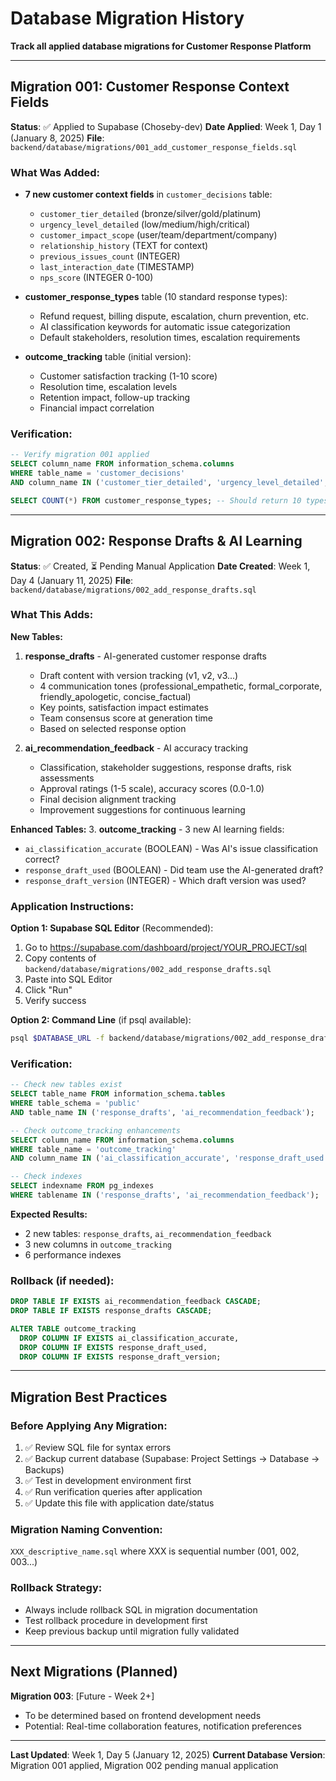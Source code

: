 # Database Migration History

**Track all applied database migrations for Customer Response Platform**

---

## Migration 001: Customer Response Context Fields
**Status**: ✅ Applied to Supabase (Choseby-dev)
**Date Applied**: Week 1, Day 1 (January 8, 2025)
**File**: `backend/database/migrations/001_add_customer_response_fields.sql`

### What Was Added:
- **7 new customer context fields** in `customer_decisions` table:
  - `customer_tier_detailed` (bronze/silver/gold/platinum)
  - `urgency_level_detailed` (low/medium/high/critical)
  - `customer_impact_scope` (user/team/department/company)
  - `relationship_history` (TEXT for context)
  - `previous_issues_count` (INTEGER)
  - `last_interaction_date` (TIMESTAMP)
  - `nps_score` (INTEGER 0-100)

- **customer_response_types** table (10 standard response types):
  - Refund request, billing dispute, escalation, churn prevention, etc.
  - AI classification keywords for automatic issue categorization
  - Default stakeholders, resolution times, escalation requirements

- **outcome_tracking** table (initial version):
  - Customer satisfaction tracking (1-10 score)
  - Resolution time, escalation levels
  - Retention impact, follow-up tracking
  - Financial impact correlation

### Verification:
```sql
-- Verify migration 001 applied
SELECT column_name FROM information_schema.columns
WHERE table_name = 'customer_decisions'
AND column_name IN ('customer_tier_detailed', 'urgency_level_detailed', 'customer_impact_scope');

SELECT COUNT(*) FROM customer_response_types; -- Should return 10 types
```

---

## Migration 002: Response Drafts & AI Learning
**Status**: ✅ Created, ⏳ Pending Manual Application
**Date Created**: Week 1, Day 4 (January 11, 2025)
**File**: `backend/database/migrations/002_add_response_drafts.sql`

### What This Adds:

**New Tables:**
1. **response_drafts** - AI-generated customer response drafts
   - Draft content with version tracking (v1, v2, v3...)
   - 4 communication tones (professional_empathetic, formal_corporate, friendly_apologetic, concise_factual)
   - Key points, satisfaction impact estimates
   - Team consensus score at generation time
   - Based on selected response option

2. **ai_recommendation_feedback** - AI accuracy tracking
   - Classification, stakeholder suggestions, response drafts, risk assessments
   - Approval ratings (1-5 scale), accuracy scores (0.0-1.0)
   - Final decision alignment tracking
   - Improvement suggestions for continuous learning

**Enhanced Tables:**
3. **outcome_tracking** - 3 new AI learning fields:
   - `ai_classification_accurate` (BOOLEAN) - Was AI's issue classification correct?
   - `response_draft_used` (BOOLEAN) - Did team use the AI-generated draft?
   - `response_draft_version` (INTEGER) - Which draft version was used?

### Application Instructions:

**Option 1: Supabase SQL Editor** (Recommended):
1. Go to https://supabase.com/dashboard/project/YOUR_PROJECT/sql
2. Copy contents of `backend/database/migrations/002_add_response_drafts.sql`
3. Paste into SQL Editor
4. Click "Run"
5. Verify success

**Option 2: Command Line** (if psql available):
```bash
psql $DATABASE_URL -f backend/database/migrations/002_add_response_drafts.sql
```

### Verification:
```sql
-- Check new tables exist
SELECT table_name FROM information_schema.tables
WHERE table_schema = 'public'
AND table_name IN ('response_drafts', 'ai_recommendation_feedback');

-- Check outcome_tracking enhancements
SELECT column_name FROM information_schema.columns
WHERE table_name = 'outcome_tracking'
AND column_name IN ('ai_classification_accurate', 'response_draft_used', 'response_draft_version');

-- Check indexes
SELECT indexname FROM pg_indexes
WHERE tablename IN ('response_drafts', 'ai_recommendation_feedback');
```

**Expected Results:**
- 2 new tables: `response_drafts`, `ai_recommendation_feedback`
- 3 new columns in `outcome_tracking`
- 6 performance indexes

### Rollback (if needed):
```sql
DROP TABLE IF EXISTS ai_recommendation_feedback CASCADE;
DROP TABLE IF EXISTS response_drafts CASCADE;

ALTER TABLE outcome_tracking
  DROP COLUMN IF EXISTS ai_classification_accurate,
  DROP COLUMN IF EXISTS response_draft_used,
  DROP COLUMN IF EXISTS response_draft_version;
```

---

## Migration Best Practices

### Before Applying Any Migration:
1. ✅ Review SQL file for syntax errors
2. ✅ Backup current database (Supabase: Project Settings → Database → Backups)
3. ✅ Test in development environment first
4. ✅ Run verification queries after application
5. ✅ Update this file with application date/status

### Migration Naming Convention:
`XXX_descriptive_name.sql` where XXX is sequential number (001, 002, 003...)

### Rollback Strategy:
- Always include rollback SQL in migration documentation
- Test rollback procedure in development first
- Keep previous backup until migration fully validated

---

## Next Migrations (Planned)

**Migration 003**: [Future - Week 2+]
- To be determined based on frontend development needs
- Potential: Real-time collaboration features, notification preferences

---

**Last Updated**: Week 1, Day 5 (January 12, 2025)
**Current Database Version**: Migration 001 applied, Migration 002 pending manual application
